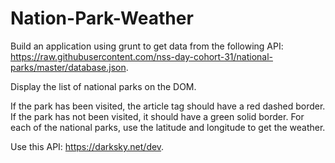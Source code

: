 # Nation-Park-Weather

Build an application using grunt to get data from the following API: https://raw.githubusercontent.com/nss-day-cohort-31/national-parks/master/database.json.

Display the list of national parks on the DOM.

If the park has been visited, the article tag should have a red dashed border. If the park has not been visited, it should have a green solid border. For each of the national parks, use the latitude and longitude to get the weather.

Use this API: https://darksky.net/dev.
